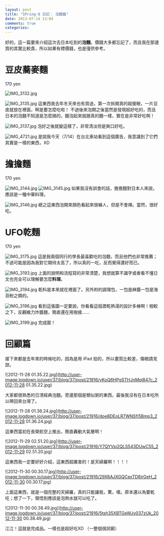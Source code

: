 ```yaml
---
layout: post
title: "SPring-8 日記： 泡麵篇"
date: 2013-07-14 13:04
comments: true
categories: 
---
```

好的，這一篇要來介紹這次去日本吃到的**泡麵**。價錢大多都忘記了，而且我在那邊買的其實比較貴，所以如果有標價錢，也是僅供參考。

# 豆皮蕎麥麵
170 yen

![IMG_3132.jpg](/assets/img/0LoYqA5DR2KZAEqRcIrI_IMG_3132.jpg)
<!--more-->

![IMG_3135.jpg](/assets/img/DlQqBAOFRUGlnzd8P3DE_IMG_3135.jpg)
這東西我去年冬天來也有買過，第一次拆開真的超傻眼，一片豆皮就放在裡面，啊是要怎麼吃啦！
不過後來泡開之後當然是發現超好吃的，而且日本的泡麵不知道是怎麼搞的，麵泡起來就跟真的麵一樣，實在是非常好吃啊！

![IMG_3137.jpg](/assets/img/h7fZ8zS3Kka2fYdY1PJg_IMG_3137.jpg)
泡好之後就變這樣了，非常清淡但是爽口好吃。

![IMG_4721.jpg](/assets/img/5T5PjLpPRTGjtVZmrraS_IMG_4721.jpg)
是說我今天（7/14）在台北車站看到這個廣告，我意識到了它們其實是一樣的東西，XD


# 擔擔麵
170 yen

![IMG_3144.jpg](/assets/img/O1t1VmfNRjuinLq5qLhG_IMG_3144.jpg)
![IMG_3145.jpg](/assets/img/pYHP75DERQSHiuRzoFVx_IMG_3145.jpg)
如果我沒有誤會的話，擔擔麵對日本人來說，應該是一種中華料理。

![IMG_3146.jpg](/assets/img/ddDx8cbRRzad7ozWMlag_IMG_3146.jpg)
總之這東西泡開來顏色看起來很嚇人，但是不會辣。當然，很好吃。


# UFO乾麵
170 yen

![IMG_3175.jpg](/assets/img/zTHzbW78RYWrsbgJxf5g_IMG_3175.jpg)
這是我兩個同行的學長最喜歡吃的泡麵，而且他們也非常推薦；不過可能是因為我對它期待太高了，所以真的一吃，反而覺得還好而已。

![IMG_3193.jpg](/assets/img/BGPlHYTxTICd7HAZyM39_IMG_3193.jpg)
上面的說明和流程寫的非常清楚，我想就算不識字或者看不懂日文也完全可以理解要怎麼**料理**。

![IMG_3194.jpg](/assets/img/8v313G0MSOius76RiYEU_IMG_3194.jpg)
乾料是本來就在裡面了。另外附的調理包，一包是麻醬一包是海苔粉之類的。

![IMG_3196.jpg](/assets/img/9w04ub3xQmOVkXmOmTiL_IMG_3196.jpg)
看到這張圖一定要說，你看看這個瀝乾熱湯的設計多棒啊！相較之下，反觀維力炸醬麵，簡直還在用撥接......

![IMG_3199.jpg](/assets/img/p4lFgRjISf604xST2LpA_IMG_3199.jpg)
完成圖！

# 回顧篇

接下來都是去年來的時候吃的，因為是用 iPad 拍的，所以畫質比較差，傷眼請見諒。

![2012-11-28 01.35.22.jpg](http://user-image.logdown.io/user/37/blog/37/post/21916/yKoQ6HPgSTHJnMql847c_2012-11-28 01.35.22.jpg)

大家都很熟悉的日清經典泡麵。旁邊那個是類似粥的東西，最後我沒有在日本吃所以帶回來台灣了。

![2012-11-28 01.36.24.jpg](http://user-image.logdown.io/user/37/blog/37/post/21916/doe8DEoLR7WNSfi5Bmp3_2012-11-28 01.36.24.jpg)

這東西當初在長榮航空上推出，簡直轟動大氣層啊！

![2012-11-29 02.51.20.jpg](http://user-image.logdown.io/user/37/blog/37/post/21916/Y7QYVsi2QLS543DUwC55_2012-11-29 02.51.20.jpg)

這東西我一定要好好介紹，這東西超厲害的！是天婦羅啊！！！！

![2012-11-30 00.30.17.jpg](http://user-image.logdown.io/user/37/blog/37/post/21916/29X6AJXGQCexTD6irGeH_2012-11-30 00.30.17.jpg)

上面這東西，就是一個完整的天婦羅，真的只能讓我，驚，嘆。原本還以為要乾吃；想了一下，領悟到應該是泡熱水就可以吃了。

![2012-11-30 00.38.49.jpg](http://user-image.logdown.io/user/37/blog/37/post/21916/5tsh35XBTGeWJy037zUk_2012-11-30 00.38.49.jpg)

江江！這就是完成品。一樣也是超好吃XD （一整個很詞窮）


